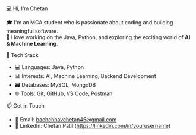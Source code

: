 💻 Hi, I'm Chetan

🎓 I'm an MCA student who is passionate about coding and building meaningful software.  
🚀 I love working on the Java, Python, and exploring the exciting world of **AI & Machine Learning**.  

🧰 Tech Stack

- 💻 Languages: Java, Python
- 📊 Interests: AI, Machine Learning, Backend Development
- 🗃️ Databases: MySQL, MongoDB
- 🌐 Tools: Git, GitHub, VS Code, Postman

📫 Get in Touch

- 📧 Email: bachchhavchetan45@gmail.com
- 💼 LinkedIn: Chetan Patil (https://linkedin.com/in/yourusername)

